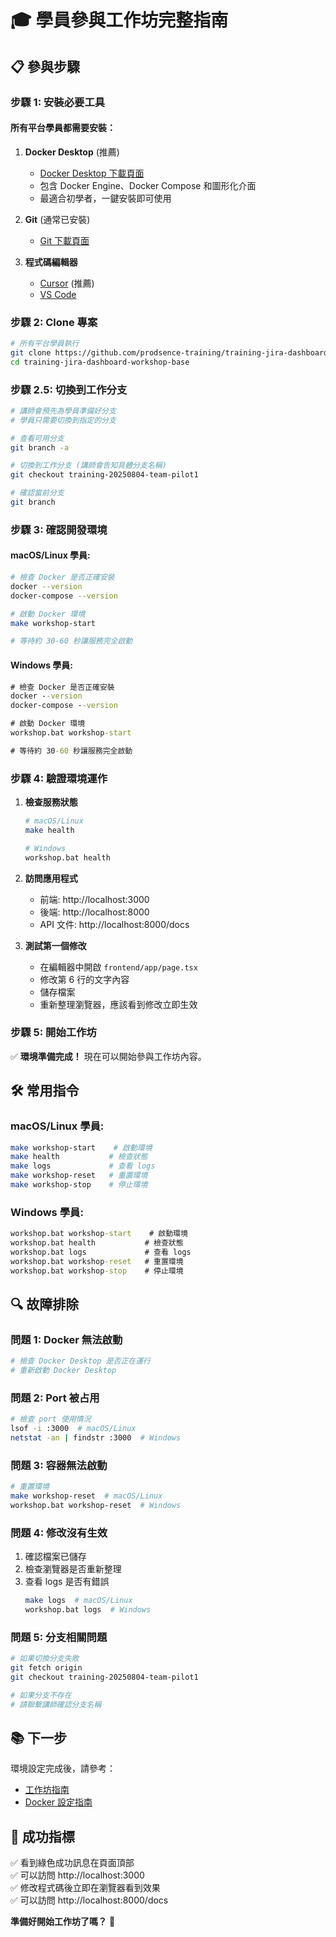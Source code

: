 # 🎓 學員參與工作坊完整指南

## 📋 參與步驟

### 步驟 1: 安裝必要工具

#### 所有平台學員都需要安裝：
1. **Docker Desktop** (推薦)
   - [Docker Desktop 下載頁面](https://docs.docker.com/get-started/get-docker/)
   - 包含 Docker Engine、Docker Compose 和圖形化介面
   - 最適合初學者，一鍵安裝即可使用

2. **Git** (通常已安裝)
   - [Git 下載頁面](https://git-scm.com/downloads)

3. **程式碼編輯器**
   - [Cursor](https://cursor.sh/) (推薦)
   - [VS Code](https://code.visualstudio.com/)
   

### 步驟 2: Clone 專案

```bash
# 所有平台學員執行
git clone https://github.com/prodsence-training/training-jira-dashboard-workshop-base
cd training-jira-dashboard-workshop-base
```

### 步驟 2.5: 切換到工作分支

```bash
# 講師會預先為學員準備好分支
# 學員只需要切換到指定的分支

# 查看可用分支
git branch -a

# 切換到工作分支 (講師會告知具體分支名稱)
git checkout training-20250804-team-pilot1

# 確認當前分支
git branch
```

### 步驟 3: 確認開發環境

#### macOS/Linux 學員:
```bash
# 檢查 Docker 是否正確安裝
docker --version
docker-compose --version

# 啟動 Docker 環境
make workshop-start

# 等待約 30-60 秒讓服務完全啟動
```

#### Windows 學員:
```cmd
# 檢查 Docker 是否正確安裝
docker --version
docker-compose --version

# 啟動 Docker 環境
workshop.bat workshop-start

# 等待約 30-60 秒讓服務完全啟動
```

### 步驟 4: 驗證環境運作

1. **檢查服務狀態**
   ```bash
   # macOS/Linux
   make health
   
   # Windows
   workshop.bat health
   ```

2. **訪問應用程式**
   - 前端: http://localhost:3000
   - 後端: http://localhost:8000
   - API 文件: http://localhost:8000/docs

3. **測試第一個修改**
   - 在編輯器中開啟 `frontend/app/page.tsx`
   - 修改第 6 行的文字內容
   - 儲存檔案
   - 重新整理瀏覽器，應該看到修改立即生效

### 步驟 5: 開始工作坊

✅ **環境準備完成！** 現在可以開始參與工作坊內容。

## 🛠️ 常用指令

### macOS/Linux 學員:
```bash
make workshop-start    # 啟動環境
make health           # 檢查狀態
make logs             # 查看 logs
make workshop-reset   # 重置環境
make workshop-stop    # 停止環境
```

### Windows 學員:
```cmd
workshop.bat workshop-start    # 啟動環境
workshop.bat health           # 檢查狀態
workshop.bat logs             # 查看 logs
workshop.bat workshop-reset   # 重置環境
workshop.bat workshop-stop    # 停止環境
```

## 🔍 故障排除

### 問題 1: Docker 無法啟動
```bash
# 檢查 Docker Desktop 是否正在運行
# 重新啟動 Docker Desktop
```

### 問題 2: Port 被占用
```bash
# 檢查 port 使用情況
lsof -i :3000  # macOS/Linux
netstat -an | findstr :3000  # Windows
```

### 問題 3: 容器無法啟動
```bash
# 重置環境
make workshop-reset  # macOS/Linux
workshop.bat workshop-reset  # Windows
```

### 問題 4: 修改沒有生效
1. 確認檔案已儲存
2. 檢查瀏覽器是否重新整理
3. 查看 logs 是否有錯誤
   ```bash
   make logs  # macOS/Linux
   workshop.bat logs  # Windows
   ```

### 問題 5: 分支相關問題
```bash
# 如果切換分支失敗
git fetch origin
git checkout training-20250804-team-pilot1

# 如果分支不存在
# 請聯繫講師確認分支名稱
```

## 📚 下一步

環境設定完成後，請參考：
- [工作坊指南](./workshop-guide/README.md)
- [Docker 設定指南](./docker_setup_guide.md)

## 🎯 成功指標

✅ 看到綠色成功訊息在頁面頂部  
✅ 可以訪問 http://localhost:3000  
✅ 修改程式碼後立即在瀏覽器看到效果  
✅ 可以訪問 http://localhost:8000/docs  

**準備好開始工作坊了嗎？** 🚀 